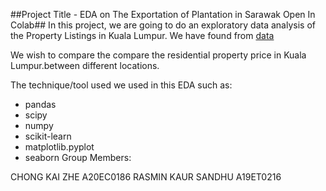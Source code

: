 ##Project Title - EDA on The Exportation of Plantation in Sarawak Open In Colab##
In this project, we are going to do an exploratory data analysis of the Property Listings in Kuala Lumpur. We have found from [data](https://www.data.gov.my/data/ms_MY/dataset/pengeluaran-tanaman-buah-mengikut-daerah-di-sarawak)

We wish to compare the compare the residential property price in Kuala Lumpur.between different locations.

The technique/tool used we used in this EDA such as:

- pandas
- scipy
- numpy
- scikit-learn
- matplotlib.pyplot
- seaborn
Group Members:

CHONG KAI ZHE A20EC0186
RASMIN KAUR SANDHU A19ET0216

